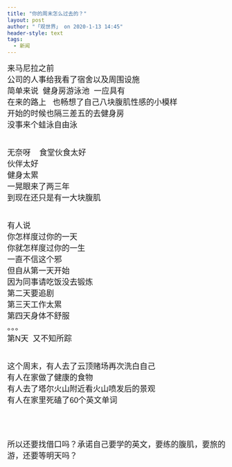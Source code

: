 ```yaml
---
title: "你的周末怎么过去的？"
layout: post
author: "「观世界」 on 2020-1-13 14:45"
header-style: text
tags:
  - 新闻
---
```


<head></head>
<body>
 <font face="Arial"><font size="4">来马尼拉之前</font></font>
 <br> 
 <font face="Arial"><font size="4">公司的人事给我看了宿舍以及周围设施</font></font>
 <br> 
 <font face="Arial"><font size="4">简单来说&nbsp;&nbsp;健身房游泳池&nbsp;&nbsp;一应具有</font></font>
 <br> 
 <font face="Arial"><font size="4">在来的路上&nbsp; &nbsp;也畅想了自己八块腹肌性感的小模样</font></font>
 <br> 
 <font face="Arial"><font size="4">开始的时候也隔三差五的去健身房</font></font>
 <br> 
 <font face="Arial"><font size="4">没事来个蛙泳自由泳</font></font>
 <br> 
 <font face="Arial"><font size="4"><br> </font></font>
 <br> 
 <font face="Arial"><font size="4">无奈呀&nbsp; &nbsp; 食堂伙食太好</font></font>
 <br> 
 <font face="Arial"><font size="4">伙伴太好</font></font>
 <br> 
 <font face="Arial"><font size="4">健身太累</font></font>
 <br> 
 <font face="Arial"><font size="4">一晃眼来了两三年</font></font>
 <br> 
 <font face="Arial"><font size="4">到现在还只是有一大块腹肌</font></font>
 <br> 
 <font face="Arial"><font size="4"><br> </font></font>
 <br> 
 <font face="Arial"><font size="4">有人说</font></font>
 <br> 
 <font face="Arial"><font size="4">你怎样度过你的一天</font></font>
 <br> 
 <font face="Arial"><font size="4">你就怎样度过你的一生</font></font>
 <br> 
 <font face="Arial"><font size="4">一直不信这个邪</font></font>
 <br> 
 <font face="Arial"><font size="4">但自从第一天开始</font></font>
 <br> 
 <font face="Arial"><font size="4">因为同事请吃饭没去锻炼</font></font>
 <br> 
 <font face="Arial"><font size="4">第二天要追剧</font></font>
 <br> 
 <font face="Arial"><font size="4">第三天工作太累</font></font>
 <br> 
 <font face="Arial"><font size="4">第四天身体不舒服</font></font>
 <br> 
 <font face="Arial"><font size="4">。。。</font></font>
 <br> 
 <font face="Arial"><font size="4">第N天&nbsp;&nbsp;又不知所踪</font></font>
 <br> 
 <font face="Arial"><font size="4"><br> </font></font>
 <br> 
 <font face="Arial"><font size="4">这个周末，有人去了云顶赌场再次洗白自己</font></font>
 <br> 
 <font face="Arial"><font size="4">有人在家做了健康的食物</font></font>
 <br> 
 <font face="Arial"><font size="4">有人去了塔尔火山附近看火山喷发后的景观</font></font>
 <br> 
 <font face="Arial"><font size="4">有人在家里死磕了60个英文单词</font></font>
 <br> 
 <font face="Arial"><font size="4"><br> </font></font>
 <br> 
 <font face="Arial"><font size="4"><br> </font></font>
 <br> 
 <font face="Arial"><font size="4">所以还要找借口吗？承诺自己要学的英文，要练的腹肌，要旅的游，还要等明天吗？</font></font>
 <br> 
 <font face="Arial"><font size="4">&nbsp;&nbsp;</font></font>
 <br>
</body>


